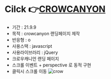 # Cilck 👉<a href="https://awesomeyelim.github.io/CROWCANYON/">CROWCANYON</a>

- 기간 : 21.9.9
- 목적 : crowcanyon 랜딩페이지 제작
- 반응형 : o
- 사용스택 : javascript
- 사용라이브러리 : jQuery
- 크로우캐니언 랜딩 페이지
- 스크롤 이벤트 + perspective 로 동적 구현
- 클릭시 스크롤 이동
![crow](https://user-images.githubusercontent.com/93499143/147183057-22df82ae-c189-44ff-9bbf-52415d72bb54.png)
